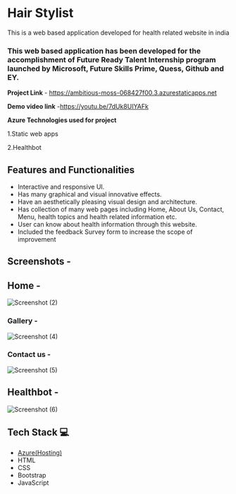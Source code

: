 # Hair Stylist #

This is a web based application developed for health related website in india

### This web based application has been developed for the accomplishment of Future Ready Talent Internship program launched by Microsoft, Future Skills Prime, Quess, Github and EY.


**Project Link** - https://ambitious-moss-068427f00.3.azurestaticapps.net

**Demo video link** -https://youtu.be/7dUk8UIYAFk

**Azure Technologies used for project**

1.Static web apps

2.Healthbot


## Features and Functionalities 

- Interactive and responsive UI.
- Has many graphical and visual innovative effects.
- Have an aesthetically pleasing visual design and architecture.
- Has collection of many web pages including Home, About Us, Contact, Menu, health topics and health related information etc.
- User can know about health information through this website.
- Included the feedback Survey form to increase the scope of improvement 

## Screenshots -


## Home -

   
![Screenshot (2)](https://github.com/Srilakshmi4L0/FRTprojectL0/assets/124798440/6b3db5e0-4bc1-4a4a-ab0a-2e60b03a213d)

### Gallery -


![Screenshot (4)](https://github.com/Srilakshmi4L0/FRTprojectL0/assets/124798440/d29cf506-5047-4968-af7a-4ce45bce34d8)



### Contact us -

![Screenshot (5)](https://github.com/Srilakshmi4L0/FRTprojectL0/assets/124798440/13d2f8c9-e8c7-4cff-bb2f-1caaca0d5ecd)


## Healthbot -

![Screenshot (6)](https://github.com/Srilakshmi4L0/FRTprojectL0/assets/124798440/aabfddc3-c3c0-4e6c-af95-4a1a0ea225d9)


## Tech Stack 💻

- [Azure(Hosting)](https://azure.microsoft.com/en-in/features/azure-portal/)
- HTML
- CSS
- Bootstrap
- JavaScript
